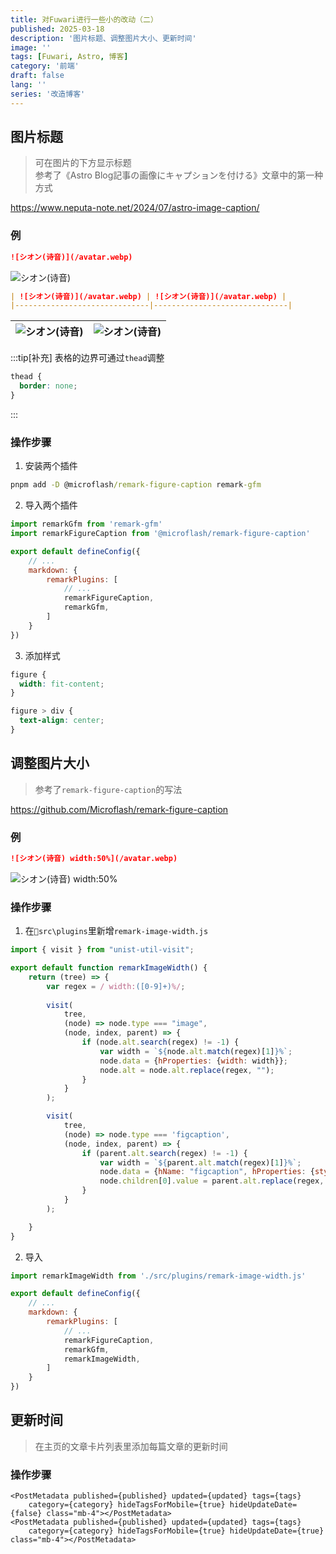 ```yaml
---
title: 对Fuwari进行一些小的改动（二）
published: 2025-03-18
description: '图片标题、调整图片大小、更新时间'
image: ''
tags: [Fuwari, Astro, 博客]
category: '前端'
draft: false 
lang: ''
series: '改造博客'
---
```


## 图片标题

> 可在图片的下方显示标题<br>
> 参考了《Astro Blog記事の画像にキャプションを付ける》文章中的第一种方式

https://www.neputa-note.net/2024/07/astro-image-caption/

### 例

```md title="demo1.md"
![シオン(诗音)](/avatar.webp)
```

![シオン(诗音)](/avatar.webp)

```md title="demo2.md"
| ![シオン(诗音)](/avatar.webp) | ![シオン(诗音)](/avatar.webp) |
|------------------------------|------------------------------|
```

| ![シオン(诗音)](/avatar.webp) | ![シオン(诗音)](/avatar.webp) |
|------------------------------|------------------------------|

:::tip[补充]
表格的边界可通过`thead`调整
```css title="src\styles\main.css"
thead {
  border: none;
}
```
:::

### 操作步骤
1. 安装两个插件

```cmd
pnpm add -D @microflash/remark-figure-caption remark-gfm
```

2. 导入两个插件

```js title="astro.config.mjs" ins={1-2, 9-10}
import remarkGfm from 'remark-gfm'
import remarkFigureCaption from '@microflash/remark-figure-caption'

export default defineConfig({
    // ...
    markdown: {
        remarkPlugins: [
            // ...
            remarkFigureCaption,
            remarkGfm,
        ]
    }
})
```

3. 添加样式

```css title="src\styles\main.css"
figure {
  width: fit-content;
}

figure > div {
  text-align: center;
}
```

## 调整图片大小

> 参考了`remark-figure-caption`的写法

https://github.com/Microflash/remark-figure-caption

### 例

```md title="demo3.md" " width:50%"
![シオン(诗音) width:50%](/avatar.webp)
```

![シオン(诗音) width:50%](/avatar.webp)

### 操作步骤

1. 在`📁src\plugins`里新增`remark-image-width.js`

```js title="src\plugins\remark-image-width.js"
import { visit } from "unist-util-visit";

export default function remarkImageWidth() {
    return (tree) => {
        var regex = / width:([0-9]+)%/;
        
        visit(
			tree,
			(node) => node.type === "image",
			(node, index, parent) => {
                if (node.alt.search(regex) != -1) {
                    var width = `${node.alt.match(regex)[1]}%`;
                    node.data = {hProperties: {width: width}};
                    node.alt = node.alt.replace(regex, "");
                }
			}
		);

        visit(
			tree,
			(node) => node.type === 'figcaption',
			(node, index, parent) => {
                if (parent.alt.search(regex) != -1) {
                    var width = `${parent.alt.match(regex)[1]}%`;
                    node.data = {hName: "figcaption", hProperties: {style: `width: ${width};`}};
                    node.children[0].value = parent.alt.replace(regex, "");
                }
			}
		);

    }
}
```

2. 导入

```js title="astro.config.mjs" ins={1, 10}
import remarkImageWidth from './src/plugins/remark-image-width.js'

export default defineConfig({
    // ...
    markdown: {
        remarkPlugins: [
            // ...
            remarkFigureCaption,
            remarkGfm,
            remarkImageWidth,
        ]
    }
})
```

## 更新时间

> 在主页的文章卡片列表里添加每篇文章的更新时间

### 操作步骤

```astro title="src\components\PostCard.astro" /hideUpdateDate={[a-z]*}/ ins={3-4} del={1-2}
<PostMetadata published={published} updated={updated} tags={tags}
    category={category} hideTagsForMobile={true} hideUpdateDate={false} class="mb-4"></PostMetadata>
<PostMetadata published={published} updated={updated} tags={tags} 
    category={category} hideTagsForMobile={true} hideUpdateDate={true} class="mb-4"></PostMetadata>
```